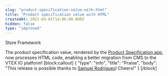 ```yaml
---
slug: "product-specification-value-with-html"
title: "Product specification value with HTML"
createdAt: 2021-04-01T14:06:00.000Z
hidden: false
type: "improved"
---
```


<span class="badge" id="store-framework">Store Framework</span>

The product specification value, rendered by the [Product Specification app](https://developers.vtex.com/vtex-developer-docs/docs/vtex-product-specifications), now processes HTML code, enabling a better migration from CMS to the VTEX IO platform!
[block:callout]
{
  "type": "info",
  "title": "Praise",
  "body": "This release is possible thanks to [Samuel Rodrigues](https://github.com/SamuelRodriguess)! Cheers!"
}
[/block]